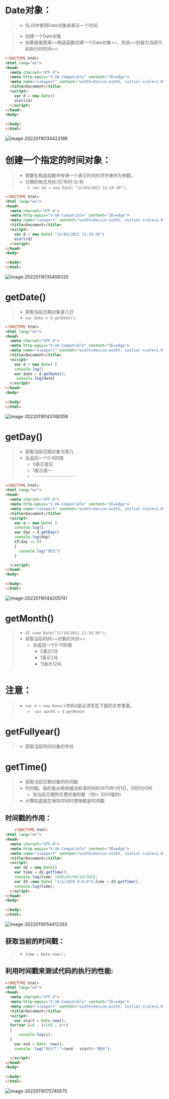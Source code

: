 # Date对象：

> - 在JS中使用Date对象来表示一个时间.

> - 创建一个Date对象
> - 如果直接使用==构造函数创建一个Date对象==，则会==封装为当前代码执行的时间==.

```html
<!DOCTYPE html>
<html lang="en">
<head>
  <meta charset="UTF-8">
  <meta http-equiv="X-UA-Compatible" content="IE=edge">
  <meta name="viewport" content="width=device-width, initial-scale=1.0">
  <title>Document</title>
  <script>
    var d = new Date()
    alert(d)
  </script>
</head>
<body>
  
</body>
</html>
```

![image-20220116134423199](image-20220116134423199.png)

# 创建一个指定的时间对象：

> - 需要在构造函数中传递一个表示时间的字符串作为参数。
> - 日期的格式月份/日/年时:分:秒
>   - `var d2 = new Date( "12/03/2011 11:10:30");`

```html
<!DOCTYPE html>
<html lang="en">
<head>
  <meta charset="UTF-8">
  <meta http-equiv="X-UA-Compatible" content="IE=edge">
  <meta name="viewport" content="width=device-width, initial-scale=1.0">
  <title>Document</title>
  <script>
    var d = new Date( "12/03/2011 11:10:30")
    alert(d)
  </script>
</head>
<body>
  
</body>
</html>
```

![image-20220116135408320](image-20220116135408320.png)

# getDate()

> - 获取当前日期对象是几日
> - `var date = d.getDate();`

```html
<!DOCTYPE html>
<html lang="en">
<head>
  <meta charset="UTF-8">
  <meta http-equiv="X-UA-Compatible" content="IE=edge">
  <meta name="viewport" content="width=device-width, initial-scale=1.0">
  <title>Document</title>
  <script>
    var d = new Date( )
    console.log()
    var date = d.getDate();
 	 console.log(date)
  </script>
</head>
<body>
  
</body>
</html>
```

![image-20220116143748358](image-20220116143748358.png)

# getDay()

> - 获取当前日期对象为周几
> - 会返回一个0-6的值
>   - 0表示周日
>   - 1表示周一
>   - ··································

```html
<!DOCTYPE html>
<html lang="en">
<head>
  <meta charset="UTF-8">
  <meta http-equiv="X-UA-Compatible" content="IE=edge">
  <meta name="viewport" content="width=device-width, initial-scale=1.0">
  <title>Document</title>
  <script>
    var d = new Date( )
    console.log()
    var day = d.getDay()
    console.log(day)
    if(day == 0)
    {
      console.log("周日")
    }

  </script>
</head>
<body>
  
</body>
</html>
```

![image-20220116144205741](image-20220116144205741.png)

# getMonth()

> - `d2 =new Date("12/18/2011 11:10:30");`
> - 获取当前时间==对象的月份==
>   - 会返回一个0-11的值
>     - 0表示1月
>     - 1表示2月
>     - 11表示12月

```html
```



# 注意：

> - `var d = new Date()`中的d是必须写在下面的实参里面。
>   - ` var month = d.getMonth`

# getFullyear()

> - 获取当前时间对象的年份

# getTime()

> - 获取当前日期对象的时间戳
> - 时间戳，指的是从格林威治标准时间的1970年1月1日，0时0分0秒
>   - 到当前日期所花费的毫秒数（1秒= 1000毫秒)
> - 计算机底层在保存时间时使用都是时间戳

## 时间戳的作用：

```html
	<!DOCTYPE html>
<html lang="en">
<head>
  <meta charset="UTF-8">
  <meta http-equiv="X-UA-Compatible" content="IE=edge">
  <meta name="viewport" content="width=device-width, initial-scale=1.0">
  <title>Document</title>
  <script>
    var d2 = new Date()
    var time = d2.getTime();
    console.log(time/ 1000/60/60/24/365);
    var d3 =new Date( "1/1/1970 0:8:0");time = d3.getTime();
    console.log(time);
  </script>
</head>
<body>
  
</body>
</html>
```

![image-20220116154412263](image-20220116154412263.png)

## 获取当前的时间戳：

> - `time = Date.now();`

## 利用时间戳来测试代码的执行的性能:

```html
<!DOCTYPE html>
<html lang="en">
<head>
  <meta charset="UTF-8">
  <meta http-equiv="X-UA-Compatible" content="IE=edge">
  <meta name="viewport" content="width=device-width, initial-scale=1.0">
  <title>Document</title>
  <script>
    var start = Date.now();
  for(var i=0 ; i<100 ; i++)
  {
      console.log(i);
  }
    var end = Date. now();
    console. log("执行了:"+(end - start)+"毫秒");

  </script>
</head>
<body>
  
</body>
</html>
```

![image-20220116175740575](image-20220116175740575.png)